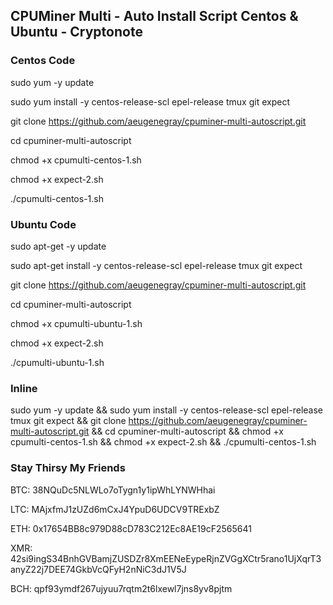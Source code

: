 ## CPUMiner Multi - Auto Install Script Centos & Ubuntu - Cryptonote

### Centos Code
sudo yum -y update

sudo yum install -y centos-release-scl epel-release tmux git expect

git clone https://github.com/aeugenegray/cpuminer-multi-autoscript.git

cd cpuminer-multi-autoscript

chmod +x cpumulti-centos-1.sh

chmod +x expect-2.sh

./cpumulti-centos-1.sh

### Ubuntu Code
sudo apt-get -y update

sudo apt-get install -y centos-release-scl epel-release tmux git expect

git clone https://github.com/aeugenegray/cpuminer-multi-autoscript.git

cd cpuminer-multi-autoscript

chmod +x cpumulti-ubuntu-1.sh

chmod +x expect-2.sh

./cpumulti-ubuntu-1.sh

### Inline

sudo yum -y update && sudo yum install -y centos-release-scl epel-release tmux git expect && git clone https://github.com/aeugenegray/cpuminer-multi-autoscript.git && cd cpuminer-multi-autoscript && chmod +x cpumulti-centos-1.sh && chmod +x expect-2.sh && ./cpumulti-centos-1.sh


### Stay Thirsy My Friends
BTC: 38NQuDc5NLWLo7oTygn1y1ipWhLYNWHhai

LTC: MAjxfmJ1zUZd6mCxJ4YpuD6UDCV9TRExbZ

ETH: 0x17654BB8c979D88cD783C212Ec8AE19cF2565641

XMR: 42si9ingS34BnhGVBamjZUSDZr8XmEENeEypeRjnZVGgXCtr5rano1UjXqrT3anyZ22j7DEE74GkbVcQFyH2nNiC3dJ1V5J

BCH: qpf93ymdf267ujyuu7rqtm2t6lxewl7jns8yv8pjtm

